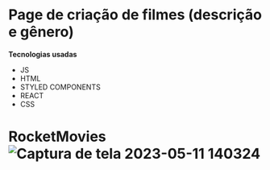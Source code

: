 <h1>Page de criação de filmes (descrição e gênero)</h1>

<strong> Tecnologias usadas </strong>

* JS
* HTML
* STYLED COMPONENTS
* REACT
* CSS


# RocketMovies![Captura de tela 2023-05-11 140324](https://github.com/wagnerfelten/RocketMovies/assets/69311486/81f027f5-45eb-46eb-929b-c2ec65f8007a)
